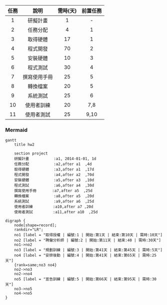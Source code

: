 
| 任務 | 說明 | 需時(天) | 前置任務 |
|:-----:|:-----:|:-----:|:-----:|
| 1 | 研擬計畫 | 1 | - |
| 2 | 任務分配 | 4 | 1 |
| 3 | 取得硬體 | 17 | 1 |
| 4 | 程式開發 | 70 | 2 |
| 5 | 安裝硬體 | 10 | 3 |
| 6 | 程式測試 | 30 | 4 |
| 7 | 撰寫使用手冊 | 25 | 5 |
| 8 | 轉換檔案 | 20 | 5 |
| 9 | 系統測試 | 25 | 6 |
| 10 | 使用者訓練 | 20 | 7,8 |
| 11 | 使用者測試 | 25 | 9,10 |

### Mermaid
```mermaid
gantt
    title hw2

    section project
    研擬計畫           :a1, 2014-01-01, 1d
    任務分配           :a2,after a1  ,4d
    取得硬體           :a3,after a1  ,17d
    程式開發           :a4,after a2  ,70d
    安裝硬體           :a5,after a3  ,10d
    程式測試           :a6,after a4  ,30d
    撰寫使用手冊       :a7,after a5  ,25d
    轉換檔案           :a8,after a5  ,20d
    系統測試           :a9,after a6  ,25d
    使用者訓練         :a10,after a7 ,20d
    使用者測試         :a11,after a10  ,25d
```    
```graphviz
digraph {
	node[shape=record];
	rankdir="LR";
    no1 [label = "取得授權 | 編號:1 | 開始:第1天 | 結束:第10天 | 需時:10天"]
    no2 [label = "聘僱分析師 | 編號:2 | 開始:第11天 | 結束:40 | 需時:30天"]
    no1->no2
    no3 [label = "規劃訓練 | 編號:3 | 開始:第41天 | 結束:第45天 | 需時:5天"]
    no4 [label = "安排後勤 | 編號:4 | 開始:第41天 | 結束:第65天 | 需時:25天"]
    {rank=same;no3 no4}
    no2->no3
    no2->no4
    no5 [label = "宣告訓練 | 編號:5 | 開始:第66天 | 結束:第95天 | 需時:30天"]
    no3->no5
    no4->no5
}
```
